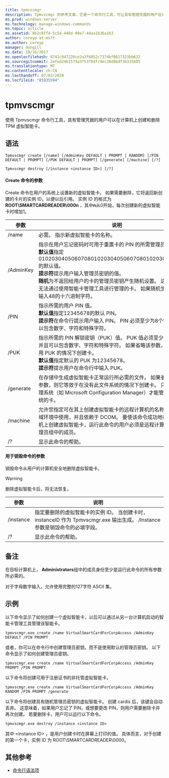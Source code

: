 ```yaml
---
title: tpmvscmgr
description: Tpmvscmgr 的参考文章，它是一个命令行工具，可让具有管理凭据的用户在计算机上创建和删除 TPM 虚拟智能卡。
ms.prod: windows-server
ms.technology: manage-windows-commands
ms.topic: article
ms.assetid: 8b2c8ff4-5c5d-446d-99e7-4daa1b36a163
author: coreyp-at-msft
ms.author: coreyp
manager: dongill
ms.date: 10/16/2017
ms.openlocfilehash: 8741c947220ce2a3f6852c7374bf0817323bb632
ms.sourcegitcommit: 2afed2461574a3f53f84fc9ec28d86df3b335685
ms.translationtype: MT
ms.contentlocale: zh-CN
ms.lasthandoff: 07/02/2020
ms.locfileid: "85935594"
---
```

# <a name="tpmvscmgr"></a>tpmvscmgr

使用 Tpmvscmgr 命令行工具，具有管理凭据的用户可以在计算机上创建和删除 TPM 虚拟智能卡。

## <a name="syntax"></a>语法

```
Tpmvscmgr create [/name] [/AdminKey DEFAULT | PROMPT | RANDOM] [/PIN DEFAULT | PROMPT] [/PUK DEFAULT | PROMPT] [/generate] [/machine] [/?]
```
```
Tpmvscmgr destroy [/instance <instance ID>] [/?]
```

#### <a name="parameters-for-create-command"></a>Create 命令的参数

Create 命令在用户的系统上设置新的虚拟智能卡。 如果需要删除，它将返回新创建的卡片的实例 ID，以便以后引用。 实例 ID 的格式为**ROOT\SMARTCARDREADER\000n** ，其中**n**从0开始，每次创建新的虚拟智能卡时增加1。

|参数|说明|
|---------|-----------|
|/name|必需。 指示新虚拟智能卡的名称。|
|/AdminKey|指示在用户忘记密码时可用于重置卡的 PIN 的所需管理员密钥。</br>**默认值**指定010203040506070801020304050607080102030405060708的默认值。</br>**提示符**提示用户输入管理员密钥的值。</br>**随机**为不返回给用户的卡的管理员密钥产生随机设置。 这会创建可能无法通过使用智能卡管理工具进行管理的卡。 如果随机生成，则必须输入48的十六进制字符。|
|/PIN|指示所需的用户 PIN 值。</br>**默认值**指定12345678的默认 PIN。</br>**提示符**在命令行提示用户输入 PIN。 PIN 必须至少为8个字符，并且可以包含数字、字符和特殊字符。|
|/PUK|指示所需的 PIN 解锁密钥（PUK）值。 PUK 值必须至少为8个字符，并且可以包含数字、字符和特殊字符。 如果省略该参数，则会在不使用 PUK 的情况下创建卡。</br>**默认值**指定默认的 PUK 为12345678。</br>**提示符**提示用户在命令行中输入 PUK。|
|/generate|在存储中生成虚拟智能卡正常运行所必需的文件。 如果省略/generate 参数，则它等效于在没有此文件系统的情况下创建卡。 只有智能卡管理系统（如 Microsoft Configuration Manager）才能管理没有文件系统的卡。|
|/machine|允许您指定可在其上创建虚拟智能卡的远程计算机的名称。 这只能在域环境中使用，并且依赖于 DCOM。 要使该命令成功地在另一台计算机上创建虚拟智能卡，运行此命令的用户必须是远程计算机上的本地管理员组中的成员。|
|/?|显示此命令的帮助。|

#### <a name="parameters-for-destroy-command"></a>用于销毁命令的参数

销毁命令从用户的计算机安全地删除虚拟智能卡。

> [!WARNING]
> 删除虚拟智能卡后，将无法恢复。

|参数|说明|
|---------|-----------|
|/instance|指定要删除的虚拟智能卡的实例 ID。 当创建卡时，instanceID 作为 Tpmvscmgr.exe 输出生成。 /Instance 参数是销毁命令的必填字段。|
|/?|显示此命令的帮助。|

## <a name="remarks"></a>备注

在目标计算机上， **Administrators**组中的成员身份至少是运行此命令的所有参数所必需的。

对于字母数字输入，允许使用完整的127字符 ASCII 集。

## <a name="examples"></a>示例

以下命令显示了如何创建一个虚拟智能卡，以后可以通过从另一台计算机启动的智能卡管理工具管理该智能卡。
```
tpmvscmgr.exe create /name VirtualSmartCardForCorpAccess /AdminKey DEFAULT /PIN PROMPT
```
或者，你可以在命令行中创建管理员密钥，而不是使用默认的管理员密钥。 以下命令显示了如何创建管理员密钥。
```
tpmvscmgr.exe create /name VirtualSmartCardForCorpAccess /AdminKey PROMPT /PIN PROMPT
```
以下命令将创建可用于注册证书的非托管虚拟智能卡。
```
tpmvscmgr.exe create /name VirtualSmartCardForCorpAccess /AdminKey RANDOM /PIN PROMPT /generate
```
以下命令将创建具有随机管理员密钥的虚拟智能卡。 创建 cardis 后，该键会自动丢弃。 这意味着，如果用户忘记了 PIN，或想要更改 PIN，则用户需要删除卡并再次创建。 若要删除卡，用户可以运行以下命令。
```
tpmvscmgr.exe destroy /instance <instance ID>
```
其中 \<instance ID> ，是用户创建卡时在屏幕上打印的值。 具体而言，对于创建的第一个卡，实例 ID 为 ROOT\SMARTCARDREADER\0000。

## <a name="additional-references"></a>其他参考

- [命令行语法项](command-line-syntax-key.md)